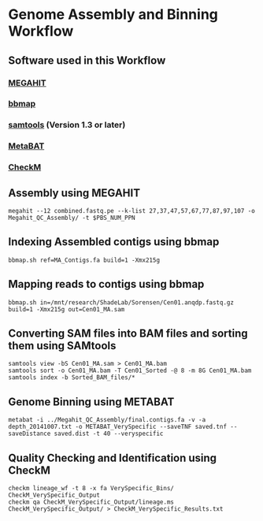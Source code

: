 # Genome Assembly and Binning Workflow
## Software used in this Workflow
### [MEGAHIT](https://github.com/voutcn/megahit)
### [bbmap](https://jgi.doe.gov/data-and-tools/bbtools/)
### [samtools](https://github.com/samtools/samtools) (Version 1.3 or later)
### [MetaBAT](https://bitbucket.org/berkeleylab/metabat)
### [CheckM](http://ecogenomics.github.io/CheckM/)

## Assembly using MEGAHIT
```
megahit --12 combined.fastq.pe --k-list 27,37,47,57,67,77,87,97,107 -o Megahit_QC_Assembly/ -t $PBS_NUM_PPN
```
## Indexing Assembled contigs using bbmap
```
bbmap.sh ref=MA_Contigs.fa build=1 -Xmx215g
```
## Mapping reads to contigs using bbmap
```
bbmap.sh in=/mnt/research/ShadeLab/Sorensen/Cen01.anqdp.fastq.gz build=1 -Xmx215g out=Cen01_MA.sam
```
## Converting SAM files into BAM files and sorting them using SAMtools
```
samtools view -bS Cen01_MA.sam > Cen01_MA.bam
samtools sort -o Cen01_MA.bam -T Cen01_Sorted -@ 8 -m 8G Cen01_MA.bam
samtools index -b Sorted_BAM_files/*
```
## Genome Binning using METABAT
```
metabat -i ../Megahit_QC_Assembly/final.contigs.fa -v -a depth_20141007.txt -o METABAT_VerySpecific --saveTNF saved.tnf --saveDistance saved.dist -t 40 --veryspecific
```
## Quality Checking and Identification using CheckM
```
checkm lineage_wf -t 8 -x fa VerySpecific_Bins/ CheckM_VerySpecific_Output
checkm qa CheckM_VerySpecific_Output/lineage.ms CheckM_VerySpecific_Output/ > CheckM_VerySpecific_Results.txt
```
